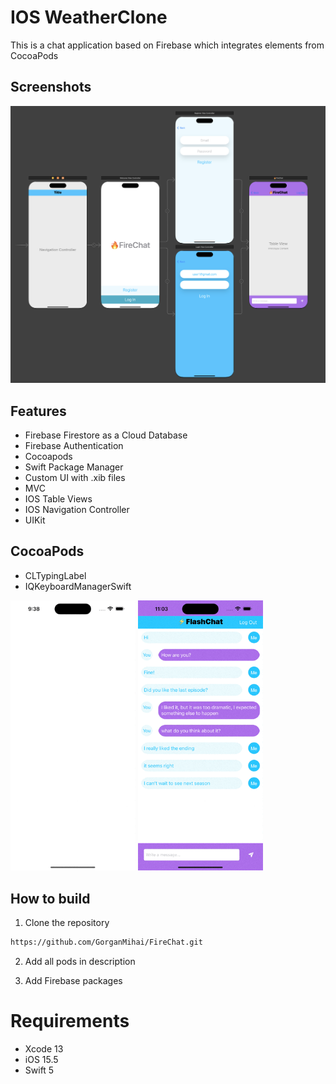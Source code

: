 IOS WeatherClone 
==========================
This is a chat application based on Firebase which integrates elements from CocoaPods

## Screenshots

<img src="./Img/All.png" width = 600 >

## Features
* Firebase Firestore as a Cloud Database
* Firebase Authentication
* Cocoapods
* Swift Package Manager
* Custom UI with .xib files 
* MVC
* IOS Table Views
* IOS Navigation Controller
* UIKit 

## CocoaPods
* CLTypingLabel
* IQKeyboardManagerSwift 

<img src="./Img/Intro.gif" width = 200 >  <img src="./Img/Keyboard.gif" width = 200 >


## How to build

1) Clone the repository

```bash
https://github.com/GorganMihai/FireChat.git
```

2) Add all pods in description

3) Add Firebase packages


# Requirements 

* Xcode 13
* iOS 15.5
* Swift 5

